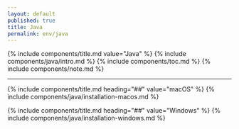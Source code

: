 ```yaml
---
layout: default
published: true
title: Java
permalink: env/java
---
```


{% include components/title.md value="Java" %}
{% include components/java/intro.md %}
{% include components/toc.md %}
{% include components/note.md %}

---

<!-- macOS -->
{% include components/title.md heading="##" value="macOS" %}
{% include components/java/installation-macos.md %}

<!-- Windows -->
{% include components/title.md heading="##" value="Windows" %}
{% include components/java/installation-windows.md %}
